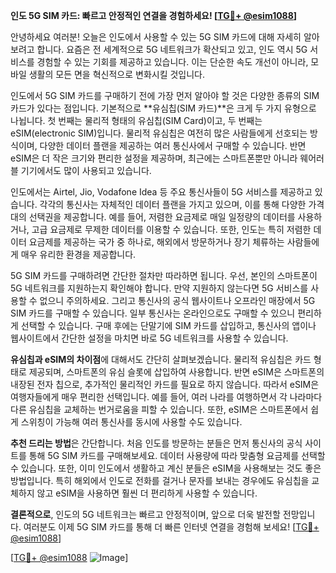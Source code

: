 **인도 5G SIM 카드: 빠르고 안정적인 연결을 경험하세요! [[TG💪+ @esim1088](https://t.me/s/esim1088)]**

안녕하세요 여러분! 오늘은 인도에서 사용할 수 있는 5G SIM 카드에 대해 자세히 알아보려고 합니다. 요즘은 전 세계적으로 5G 네트워크가 확산되고 있고, 인도 역시 5G 서비스를 경험할 수 있는 기회를 제공하고 있습니다. 이는 단순한 속도 개선이 아니라, 모바일 생활의 모든 면을 혁신적으로 변화시킬 것입니다.

인도에서 5G SIM 카드를 구매하기 전에 가장 먼저 알아야 할 것은 다양한 종류의 SIM 카드가 있다는 점입니다. 기본적으로 **유심칩(SIM 카드)**은 크게 두 가지 유형으로 나뉩니다. 첫 번째는 물리적 형태의 유심칩(SIM Card)이고, 두 번째는 eSIM(electronic SIM)입니다. 물리적 유심칩은 여전히 많은 사람들에게 선호되는 방식이며, 다양한 데이터 플랜을 제공하는 여러 통신사에서 구매할 수 있습니다. 반면 eSIM은 더 작은 크기와 편리한 설정을 제공하며, 최근에는 스마트폰뿐만 아니라 웨어러블 기기에서도 많이 사용되고 있습니다.

인도에서는 Airtel, Jio, Vodafone Idea 등 주요 통신사들이 5G 서비스를 제공하고 있습니다. 각각의 통신사는 자체적인 데이터 플랜을 가지고 있으며, 이를 통해 다양한 가격대의 선택권을 제공합니다. 예를 들어, 저렴한 요금제로 매일 일정량의 데이터를 사용하거나, 고급 요금제로 무제한 데이터를 이용할 수 있습니다. 또한, 인도는 특히 저렴한 데이터 요금제를 제공하는 국가 중 하나로, 해외에서 방문하거나 장기 체류하는 사람들에게 매우 유리한 환경을 제공합니다.

5G SIM 카드를 구매하려면 간단한 절차만 따라하면 됩니다. 우선, 본인의 스마트폰이 5G 네트워크를 지원하는지 확인해야 합니다. 만약 지원하지 않는다면 5G 서비스를 사용할 수 없으니 주의하세요. 그리고 통신사의 공식 웹사이트나 오프라인 매장에서 5G SIM 카드를 구매할 수 있습니다. 일부 통신사는 온라인으로도 구매할 수 있으니 편리하게 선택할 수 있습니다. 구매 후에는 단말기에 SIM 카드를 삽입하고, 통신사의 앱이나 웹사이트에서 간단한 설정을 마치면 바로 5G 네트워크를 사용할 수 있습니다.

**유심칩과 eSIM의 차이점**에 대해서도 간단히 살펴보겠습니다. 물리적 유심칩은 카드 형태로 제공되며, 스마트폰의 유심 슬롯에 삽입하여 사용합니다. 반면 eSIM은 스마트폰의 내장된 전자 칩으로, 추가적인 물리적인 카드를 필요로 하지 않습니다. 따라서 eSIM은 여행자들에게 매우 편리한 선택입니다. 예를 들어, 여러 나라를 여행하면서 각 나라마다 다른 유심칩을 교체하는 번거로움을 피할 수 있습니다. 또한, eSIM은 스마트폰에서 쉽게 스위칭이 가능해 여러 통신사를 동시에 사용할 수도 있습니다.

**추천 드리는 방법**은 간단합니다. 처음 인도를 방문하는 분들은 먼저 통신사의 공식 사이트를 통해 5G SIM 카드를 구매해보세요. 데이터 사용량에 따라 맞춤형 요금제를 선택할 수 있습니다. 또한, 이미 인도에서 생활하고 계신 분들은 eSIM을 사용해보는 것도 좋은 방법입니다. 특히 해외에서 인도로 전화를 걸거나 문자를 보내는 경우에도 유심칩을 교체하지 않고 eSIM을 사용하면 훨씬 더 편리하게 사용할 수 있습니다.

**결론적으로**, 인도의 5G 네트워크는 빠르고 안정적이며, 앞으로 더욱 발전할 전망입니다. 여러분도 이제 5G SIM 카드를 통해 더 빠른 인터넷 연결을 경험해 보세요! [[TG💪+ @esim1088](https://t.me/s/esim1088)]

[[TG💪+ @esim1088](https://t.me/s/esim1088) ![Image](https://i.postimg.cc/Y0z9fWf4/image.png)]